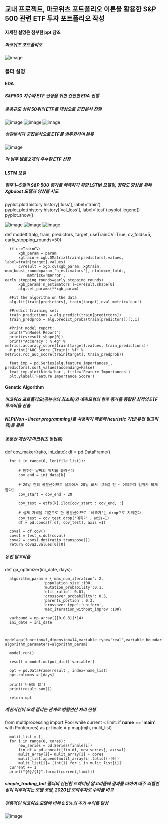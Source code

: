 ## 교내 프로젝트, 마코위츠 포트폴리오 이론을 활용한 S&P 500 관련 ETF 투자 포트폴리오 작성
#### 자세한 설명은 첨부한 ppt 참조
##### 마코위츠 포트폴리오
![image](https://user-images.githubusercontent.com/76254564/107885753-584d0f00-6f3f-11eb-8611-16e008853469.png)

### 폴더 설명
#### EDA
##### S&P500 지수와 ETF 선정을 위한 간단한 EDA 진행
##### 운용규모 상위 50위의 ETF를 대상으로 군집분석 진행
![image](https://user-images.githubusercontent.com/76254564/107885517-196a8980-6f3e-11eb-8bf7-27c78343caf9.png)
![image](https://user-images.githubusercontent.com/76254564/107885547-4cad1880-6f3e-11eb-9750-add409cee072.png)
![image](https://user-images.githubusercontent.com/76254564/107885529-30a97700-6f3e-11eb-8b94-298364c02d8c.png)
##### 상관분석과 군집분석으로 ETF를 범주화하여 분류
![image](https://user-images.githubusercontent.com/76254564/107885554-5df62500-6f3e-11eb-9763-24c57aa8dc62.png)
##### 각 범주 별로 2개의 우수한 ETF 선정

#### LSTM 모델
##### 향후 1~5일의 S&P 500 종가를 예측하기 위한 LSTM 모델링, 정확도 향상을 위해 Xgboost 모델과 앙상블 시도

  pyplot.plot(history.history['loss'], label='train')
  pyplot.plot(history.history['val_loss'], label='test')
  pyplot.legend()
  pyplot.show()
  
![image](https://user-images.githubusercontent.com/76254564/107885637-cd6c1480-6f3e-11eb-9691-405c439bf4ad.png)
![image](https://user-images.githubusercontent.com/76254564/107885643-dc52c700-6f3e-11eb-8d0e-372f5f200d37.png)
![image](https://user-images.githubusercontent.com/76254564/107885615-bb8a7180-6f3e-11eb-8e54-be0b8bf2fc22.png)

  def modelfit(alg, train, predictors, target, useTrainCV=True, cv_folds=5, early_stopping_rounds=50):

      if useTrainCV:
          xgb_param = param
          xgtrain = xgb.DMatrix(train[predictors].values, label=train[target].values)
          cvresult = xgb.cv(xgb_param, xgtrain, num_boost_round=param['n_estimators'], nfold=cv_folds,
              metrics='merror', early_stopping_rounds=early_stopping_rounds)
          xgb_param['n_estimators']=cvresult.shape[0]
          alg.set_params(**xgb_param)

      #Fit the algorithm on the data
      alg.fit(train[predictors], train[target],eval_metric='auc')

      #Predict training set:
      train_predictions = alg.predict(train[predictors])
      train_predprob = alg.predict_proba(train[predictors])[:,1]

      #Print model report:
      print("\nModel Report")
      print(cvresult.shape[0])
      print("Accuracy : %.4g" % metrics.accuracy_score(train[target].values, train_predictions))
      # print("AUC Score (Train): %f" % metrics.roc_auc_score(train[target], train_predprob))

      feat_imp = pd.Series(alg.feature_importances_, predictors).sort_values(ascending=False)
      feat_imp.plot(kind='bar', title='Feature Importances')
      plt.ylabel('Feature Importance Score')
      
#### Genetic Algorithm
##### 마코위츠 포트폴리오(공분산의 최소화)와 예측모형의 향후 종가를 종합한 최적의 ETF 투자비율 산출
##### NLP(Non - linear programming)를 사용하기 때문에 heuristic 기법(유전 알고리즘)을 활용

##### 공분산 계산기(마코위츠 방법론)
  def cov_maker(ratio, ini_date):
      df = pd.DataFrame()

      for k in range(0, len(file_list)):

          # 원하는 날짜의 위치를 불러온다
          cov_end = ini_date[k]

          # 20일 간의 공분산이므로 날짜에서 20일 뺴서 [20일 전 ~ 어제까지 범위가 되게 한다]
          cov_start = cov_end - 20

          cov_test = etfs[k].iloc[cov_start : cov_end, :]

          # 실제 가격을 기준으로 한 공분산이므로 '예측가'는 drop으로 치워준다
          cov_test = cov_test.drop('예측가', axis=1)
          df = pd.concat([df, cov_test], axis =1)

      coval = df.cov()
      covs1 = test_x.dot(coval)
      cova2 = covs1.dot(ratio.transpose())
      return cova2.values[0][0]
      
##### 유전 알고리즘
  def ga_optimizer(ini_date, days):

      algorithm_param = {'max_num_iteration': 2,
                     'population_size':100,
                     'mutation_probability':0.1,
                     'elit_ratio': 0.01,
                     'crossover_probability': 0.5,
                     'parents_portion': 0.3,
                     'crossover_type':'uniform',
                     'max_iteration_without_improv':100}

      varbound = np.array([[0,0.3]]*14)
      ini_date = ini_date


      model=ga(function=f,dimension=14,variable_type='real',variable_boundaries=varbound, algorithm_parameters=algorithm_param)

      model.run()

      result = model.output_dict['variable']

      opt = pd.DataFrame(result , index=name_list)
      opt.columns = [days]

      print('비율의 합')
      print(result.sum())

      return opt
      
##### 계산시간이 오래 걸리는 관계로 병렬연산 처리 진행
  from multiprocessing import Pool
  while current < limit:
      if __name__ == '__main__':
          with Pool(cores) as p:
              finale = p.map(mjh, mulit_list)

      mulit_list = []
      for i in range(0, cores):
          new_series = pd.Series(finale[i])
          fin_df = pd.concat([fin_df, new_series], axis=1)
          mulit_array[i]= mulit_array[i] + cores
          mulit_list.append(mulit_array[i].tolist()[0])
          mulit_list[i]= [int(i) for i in mulit_list[i]]
      current += 1
      print("{0}/{1}".format(current,limit))
      
 ##### simple_trading_bot 폴더의 간단한 트레이딩 알고리즘에 결과를 더하여 매주 리벨런싱이 이루어지는 모델 코딩, 2020년 모의투자로 수익률 비교
 ##### 전통적인 마코위츠 모델에 비해 0.5%의 추가 수익률 달성
 ![image](https://user-images.githubusercontent.com/76254564/107885893-1bcde300-6f40-11eb-8503-529910fcefbe.png)
